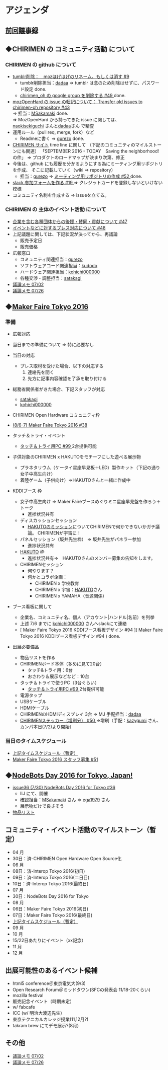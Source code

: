 # アジェンダ

## [前回議事録](meeting-2016.07.02.md)

## ◆CHIRIMEN の コミュニティ活動 について
### CHIRIMEN の github について
* [ tumblr削除：　mozほげほげのリネーム、もしくは消す #9 ](https://is.gd/Z0D9sc)
  * tumblr削除担当：[dadaa](https://github.com/dadaa)
    => tumblr は念のため削除はせずに、パスワード設定 done.
  * [ chirimen_oh の google group を削除する #49 ](https://is.gd/EL6RbX) done.
* [ mozOpenHard の issue の転記について： Transfer old issues to chirimen-oh repository #43 ](https://is.gd/BSJcUJ)  
  => 担当：[MSakamaki](https://github.com/MSakamaki) done.  
  => MozOpenHard から持ってきた issue に関しては、  
     [naokisekiguchi](https://github.com/naokisekiguchi) さんと[dadaa](https://github.com/dadaa)さん で精査
* 運用ルール（pull req, merge, fork）など
  * Readmeに書く => [gurezo](https://github.com/gurezo) done.
* [CHIRIMEN サイト](https://chirimen.org/) time line に関して
  （下記のコミュニティのマイルストーンにも関連）
  「SEPTEMBER 2016 - TODAY　Saving the neighborhood! の件」
  => プロダクトのロードマップが決まり次第、修正
* 今後は、github にも履歴を分かるようにする為にミーティング用リポジトリを作成、
  そこに記載していく（wiki => repository）
  * 担当：[gurezo](https://github.com/gurezo) => [ ミーティング用リポジトリの作成 #52 ](https://is.gd/FyDLSn) done.
* [ slack 参加フォームを作る #19 ](https://is.gd/5aD5TE)
=> クレジットカードを登録しないといけない模様
* コミュニティ名刺を作成する => issueを立てる。

### CHIRIMEN の 主体のイベント活動 について
* [ 企業を含む各種団体からの後援・賛同・貢献について #47  ](https://is.gd/y9GQVO)
* [ イベントなどに対するプレス対応について #48  ](https://is.gd/03PdBo)
* 上記議題に関しては、下記状況が決ってから、再議論
  * 販売予定日
  * 販売価格
* 広報窓口
  * コミュニティ関連担当：[gurezo](https://github.com/gurezo)
  * ソフトウェアコード関連担当：[kudodo](https://github.com/kudodo)
  * ハードウェア関連担当：[kohichi000000](https://github.com/kohichi000000)
  * 各種交渉・調整担当：[satakagi](https://github.com/satakagi)
* [議論メモ 07/02](https://public.etherpad-mozilla.org/p/chirimen-20160702)
* [議論メモ 07/26](https://public.etherpad-mozilla.org/p/chirimen-20160726)

## ◆[Maker Faire Tokyo 2016](https://is.gd/NQnLB8)
### 準備
* 広報対応
 * 当日までの準備について => 特に必要なし
 * 当日の対応
   * プレス取材を受けた場合、以下の対応する
     1. 連絡先を聞く
     1. 先方に記事内容確認を了承を取り付ける
 * 総務省関係者がきた場合、下記スタッフが対応
   * [satakagi](https://github.com/satakagi)
   * [kohichi000000](https://github.com/kohichi000000)

* CHIRIMEN Open Hardware コミュニティ枠
 * [ (8/6-7) Maker Faire Tokyo 2016 #38 ](https://is.gd/loOpvE)
 * タッチ＆トライ・イベント
    * [ タッチ＆トライ用PC #99 ](https://is.gd/sghgjy) 2台提供可能
 * 子供対象のCHIRIMEN x HAKUTOをモチーフにした遊べる展示物
    * プラネタリウム（ケータイ星座早見板＋LED）製作キット（下記の通り女子中高生向け）
    * 着陸ゲーム（子供向け）⇒HAKUTOさんと一緒に作成中
* KDDIブース 枠
  * 女子中高生向け ⇒ Maker Faireブースめぐりミニ星座早見盤を作ろう＋トーク
    * 進捗状況共有
  * ディスカッションセッション
    * [HAKUTOのミッション](https://team-hakuto.jp/mission/index.html)についてCHIRIMENで何かできないかガチ議論。
      CHIRIMENが宇宙に！
  * パネルセッション（坂井先生枠） => 坂井先生がパネラー参加
    * 進捗状況共有
  * [HAKUTO](http://team-hakuto.jp/index.html) 枠
    * 進捗状況共有⇒　HAKUTOさんのメンバー募集の告知をします。
  * CHIRIMENセッション
    * 何やります？
    * 何かとコラボ企画：
      * CHIRIMEN x 学校教育
      * CHIRIMEN x 宇宙：[HAKUTO](http://team-hakuto.jp/index.html)さん
      * CHIRIMEN x YAMAHA（音源関係）

* ブース看板に関して
  * 企業名、コミュニティ名、個人（アカウント|ハンドル|名前）を列挙
  * 上述 7/6 までに [kohichi000000](https://github.com/kohichi000000) さんへslackにて連絡
  * [ Maker Faire Tokyo 2016 KDDIブース看板デザイン #94 ]( Maker Faire Tokyo 2016 KDDIブース看板デザイン #94 ) done.
* 出展必要備品
  * 物品リストを作る
  * CHIRIMENボード本体（多めに見て20台）
    * タッチ&トライ用：6台
    * おさわり＆展示などなど：10台
  * タッチ＆トライで使うPC（3台ぐらい）
    * [ タッチ＆トライ用PC #99 ](https://is.gd/sghgjy) 2台提供可能
  * 電源タップ
  * USBケーブル
  * HDMIケーブル
  * CHIRIMENのHDMIディスプレイ 3台 => MJ 手配担当：[dadaa](https://github.com/dadaa)
  * [ CHIRIMENステッカー（増刷分） #50 ](https://is.gd/03PdBo)=>増刷（手配：[kazygumi](https://github.com/kazygumi) さん、カンパ本日(7/2)より開始）

### 当日のタイムスケジュール
* [上記タイムスケジュール（暫定）](https://drive.google.com/open?id=18LtwfeaJXBBv7pB382Lsuvljbilr_kkLGk-EdDuuiug)
* [Maker Faire Tokyo 2016 スタッフ募集 #51](https://is.gd/nzAYLT)

## ◆[NodeBots Day 2016 for Tokyo, Japan!](https://is.gd/eHgYL5)
* [ issue36 (7/30) NodeBots Day 2016 for Tokyo #36 ](https://is.gd/PWuxQ4)
  * IIJ にて、開催
  * 確認担当：[MSakamaki](https://github.com/MSakamaki) さん => [ega1979](https://github.com/orgs/chirimen-oh/people/ega1979) さん
  * 展示物だけで良さそう
* [物品リスト](https://docs.google.com/spreadsheets/d/1B2RFMMvV7UN3BUO-PqMjY-xjI4XWAKjmNARPt62sUGA/edit#gid=0)

## コミュニティ・イベント活動のマイルストーン（暫定）
* 04 月
 * 30日：済-CHIRIMEN Open Hardware Open Source化
* 06 月
 * 08日：済-Interop Tokyo 2016(初日)
 * 09日：済-Interop Tokyo 2016(二日目)
 * 10日：済-Interop Tokyo 2016(最終日)
* 07 月
 * 30日：NodeBots Day 2016 for Tokyo
* 08 月
 * 06日：Maker Faire Tokyo 2016(初日)
 * 07日：Maker Faire Tokyo 2016(最終日)
 * [上記タイムスケジュール（暫定）](https://drive.google.com/open?id=18LtwfeaJXBBv7pB382Lsuvljbilr_kkLGk-EdDuuiug)
* 09 月
* 10 月
 * 15/22日あたりにイベント（xx記念）
* 11 月
* 12 月

## 出展可能性のあるイベント候補
* html5 conference＠東京電気大(9/3)
* Open Research Forum＠ミッドタウン(SFCの発表会 11/18-20くらい)
* mozilla festival
* 販売記念イベント（時期未定）
* w/ fabcafe
* ICC (w/ 明治大渡辺先生）
* 東京テクニカルカレッジ授業(11,12月?)
* takram brew にてデモ展示?(8月)

## その他
* [議論メモ 07/02](https://public.etherpad-mozilla.org/p/chirimen-20160702)
* [議論メモ 07/26](https://public.etherpad-mozilla.org/p/chirimen-20160726)
